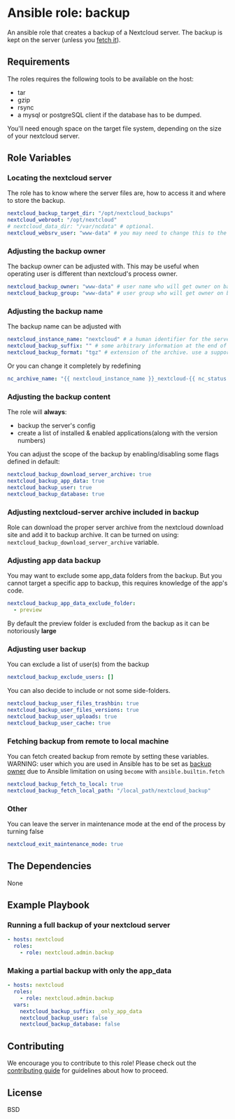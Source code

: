 # Ansible role: backup

An ansible role that creates a backup of a Nextcloud server. The backup is kept on the server (unless you [fetch it](#fetching-backup-from-remote-to-local-machine)).

## Requirements

The roles requires the following tools to be available on the host:
- tar
- gzip
- rsync
- a mysql or postgreSQL client if the database has to be dumped.

You'll need enough space on the target file system, depending on the size of your nextcloud server.

## Role Variables

### Locating the nextcloud server

The role has to know where the server files are, how to access it and where to store the backup.

```yaml
nextcloud_backup_target_dir: "/opt/nextcloud_backups"
nextcloud_webroot: "/opt/nextcloud"
# nextcloud_data_dir: "/var/ncdata" # optional.
nextcloud_websrv_user: "www-data" # you may need to change this to the nextcloud file owner depending of your setup and OS
```

### Adjusting the backup owner
The backup owner can be adjusted with. This may be useful when operating user is different than nextcloud's process owner.

```yaml
nextcloud_backup_owner: "www-data" # user name who will get owner on backup_target_dir and final archive
nextcloud_backup_group: "www-data" # user group who will get owner on backup_target_dir and final archive
```

### Adjusting the backup name
The backup name can be adjusted with

```yaml
nextcloud_instance_name: "nextcloud" # a human identifier for the server
nextcloud_backup_suffix: "" # some arbitrary information at the end of the archive name
nextcloud_backup_format: "tgz" # extension of the archive. use a supported format used by the archive module (Choices: bz2, gz, tar, xz, zip)
```

Or you can change it completely by redefining

```yaml
nc_archive_name: "{{ nextcloud_instance_name }}_nextcloud-{{ nc_status.versionstring }}_{{ ansible_date_time.iso8601_basic_short }}{{ nextcloud_backup_suffix }}"
```

### Adjusting the backup content

The role will __always__:
 - backup the server's config
 - create a list of installed & enabled applications(along with the version numbers)

You can adjust the scope of the backup by enabling/disabling some flags defined in default:

```yaml
nextcloud_backup_download_server_archive: true
nextcloud_backup_app_data: true
nextcloud_backup_user: true
nextcloud_backup_database: true
```

### Adjusting nextcloud-server archive included in backup
Role can download the proper server archive from the nextcloud download site and add it to backup archive. 
It can be turned on using: `nextcloud_backup_download_server_archive` variable.

### Adjusting app data backup

You may want to exclude some app_data folders from the backup.
But you cannot target a specific app to backup, this requires knowledge of the app's code.

```yaml
nextcloud_backup_app_data_exclude_folder:
  - preview
```

By default the preview folder is excluded from the backup as it can be notoriously __large__

### Adjusting user backup

You can exclude a list of user(s) from the backup

```yaml
nextcloud_backup_exclude_users: []
```

You can also decide to include or not some side-folders.

```yaml
nextcloud_backup_user_files_trashbin: true
nextcloud_backup_user_files_versions: true
nextcloud_backup_user_uploads: true
nextcloud_backup_user_cache: true
```

### Fetching backup from remote to local machine

You can fetch created backup from remote by setting these variables.
WARNING: user which you are used in Ansible has to be set as [backup owner](#adjusting-the-backup-owner) due to Ansible limitation on using `become` with `ansible.builtin.fetch`

```yaml
nextcloud_backup_fetch_to_local: true
nextcloud_backup_fetch_local_path: "/local_path/nextcloud_backup"
```

### Other

You can leave the server in maintenance mode at the end of the process by turning false

```yaml
nextcloud_exit_maintenance_mode: true
```

## The Dependencies

None

## Example Playbook

### Running a full backup of your nextcloud server

```yaml
- hosts: nextcloud
  roles:
    - role: nextcloud.admin.backup
```

### Making a partial backup with only the app_data

```yaml
- hosts: nextcloud
  roles:
    - role: nextcloud.admin.backup
  vars:
    nextcloud_backup_suffix: _only_app_data
    nextcloud_backup_user: false
    nextcloud_backup_database: false
```

## Contributing

We encourage you to contribute to this role! Please check out the
[contributing guide](../CONTRIBUTING.md) for guidelines about how to proceed.

## License

BSD
